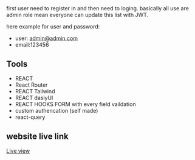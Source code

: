 ## 

first user need to register in and then need to loging. basically all use are admin role mean everyone can update this list with JWT.

here example for user and password:
- user: admin@admin.com   
- email:123456


## Tools
- REACT
- React Router 
- REACT Tailwind
- REACT dasiyUI 
- REACT HOOKS FORM with every field vaildation
- custom authencation (self made) 
- react-query
## website live link
[Live view](https://power-hack-yebenling.netlify.app/)
